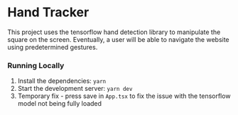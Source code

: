 # Hand Tracker

This project uses the tensorflow hand detection library to manipulate the square on the screen. Eventually, a user will be able to navigate the website using predetermined gestures.

### Running Locally

1. Install the dependencies: `yarn`
2. Start the development server: `yarn dev`
3. Temporary fix - press save in `App.tsx` to fix the issue with the tensorflow model not being fully loaded
